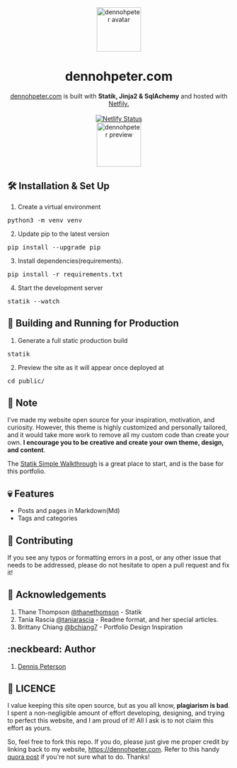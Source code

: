 <div align="center">
  <img alt="dennohpeter avatar" src="https://raw.githubusercontent.com/dennohpeter/Portfolio/master/assets/favicon/android-chrome-512x512.png" width="100">
</div>

<h1 align="center">
 dennohpeter.com
 </h1>
<div align="center">
<a href="https://dennohpeter.com" target="_blank">dennohpeter.com</a> is built with <strong>Statik, Jinja2 & SqlAchemy</strong> and hosted with <a href="https://www.netlify.com">Netfily.</a>
</div>
<br>
<div align="center">
  <a href="https://app.netlify.com/sites/dennohpeter/deploys">
  <img src="https://api.netlify.com/api/v1/badges/da19351b-45ac-4a6f-89dd-40669f1bda93/deploy-status" alt="Netlify Status">
</a>
</div>

<div align="center">
<img alt="dennohpeter preview" src="https://raw.githubusercontent.com/dennohpeter/Portfolio/master/assets/images/portfolio_preview.png" width="100">
</div>

## :hammer_and_wrench: Installation & Set Up

1. Create a virtual environment
<pre>
python3 -m venv venv
</pre>
2. Update pip to the latest version
<pre>
pip install --upgrade pip
</pre>
3. Install dependencies(requirements).
<pre>
pip install -r requirements.txt
</pre>
4. Start the development server
<pre>
statik --watch
</pre>

## :rocket: Building and Running for Production

1. Generate a full static production build
<pre>
statik
</pre>
2. Preview the site as it will appear once deployed at
<pre>
cd public/
</pre>

## :pushpin: Note
I've made my website open source for your inspiration, motivation, and curiosity.
However, this theme is highly customized and personally tailored, and it would take more work to remove all my custom code than create your own. **I encourage you to be creative and create your own theme, design, and content**.

The [Statik Simple Walkthrough](https://github.com/thanethomson/statik/wiki/Walkthrough) is a great place to start, and is the base for this portfolio.

## :skull: Features
* Posts and pages in Markdown(Md)
* Tags and categories

## :electric_plug: Contributing
If you see any typos or formatting errors in a post, or any other issue that needs to be addressed, please do not hesitate to open a pull request and fix it!

## :page_with_curl: Acknowledgements
1. Thane Thompson [@thanethomson](https://github.com/thanethomson) - Statik
2. Tania Rascia [@taniarascia](https://github.com/taniarascia) - Readme format, and her special articles.
3. Brittany Chiang [@bchiang7](https://github.com/bchiang7) - Portfolio Design Inspiration

## :neckbeard: Author
1. [Dennis Peterson](https://dennohpeter.com)

## :rotating_light: LICENCE
I value keeping this site open source, but as you all know, **plagiarism is bad**. I spent a non-negligible amount of effort developing, designing, and trying to perfect this website, and I am proud of it! All I ask is to not claim this effort as yours.

So, feel free to fork this repo. If you do, please just give me proper credit by linking back to my website, https://dennohpeter.com. Refer to this handy [quora post](https://www.quora.com/Is-it-bad-to-copy-other-peoples-code) if you're not sure what to do. Thanks!


